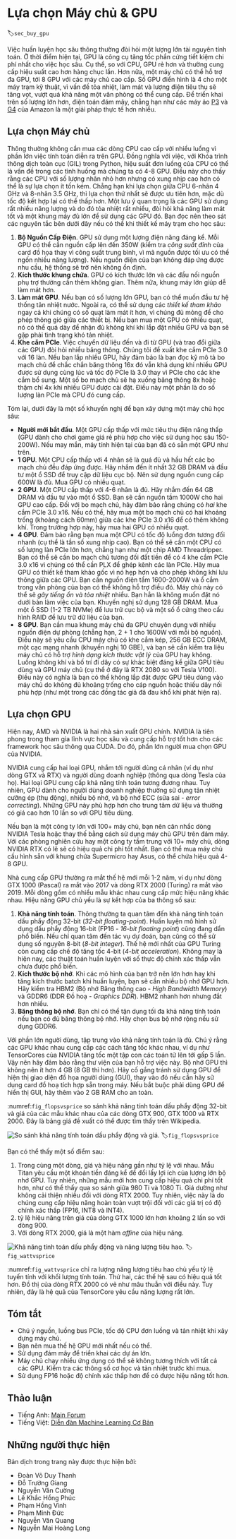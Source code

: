 <!--
# Selecting Servers and GPUs
-->

# Lựa chọn Máy chủ & GPU
:label:`sec_buy_gpu`


<!--
Deep learning training generally requires large amounts of computation.
At present GPUs are the most cost-effective hardware accelerators for deep learning.
In particular, compared with CPUs, GPUs are cheaper and offer higher performance, often by over an order of magnitude.
Furthermore, a single server can support multiple GPUs, up to 8 for high end servers.
More typical numbers are up to 4 GPUs for an engineering workstation,
since heat, cooling and power requirements escalate quickly beyond what an office building can support.
For larger deployments cloud computing, such as Amazon's [P3](https://aws.amazon.com/ec2/instance-types/p3/) 
and [G4](https://aws.amazon.com/blogs/aws/in-the-works-ec2-instances-g4-with-nvidia-t4-gpus/) instances are a much more practical solution.
-->


Việc huấn luyện học sâu thông thường đòi hỏi một lượng lớn tài nguyên tính toán.
Ở thời điểm hiện tại, GPU là công cụ tăng tốc phần cứng tiết kiệm chi phí nhất cho việc học sâu.
Cụ thể, so với CPU, GPU rẻ hơn và thường cung cấp hiệu suất cao hơn hàng chục lần.
Hơn nữa, một máy chủ có thể hỗ trợ đa GPU, tới 8 GPU với các máy chủ cao cấp.
Số GPU điển hình là 4 cho một máy trạm kỹ thuật,
vì vấn đề tỏa nhiệt, làm mát và lượng điện tiêu thụ sẽ tăng vọt, vượt quá khả năng một văn phòng có thể cung cấp.
Để triển khai trên số lượng lớn hơn, điện toán đám mây, chẳng hạn như các máy ảo [P3](https://aws.amazon.com/ec2/instance-types/p3/) và [G4](https://aws.amazon.com/blogs/aws/in-the-works-ec2-instances-g4-with-nvidia-t4-gpus/) của Amazon là một giải pháp thực tế hơn nhiều.


<!--
## Selecting Servers
-->

## Lựa chọn Máy chủ


<!--
There is typically no need to purchase high-end CPUs with many threads since much of the computation occurs on the GPUs.
That said, due to the Global Interpreter Lock (GIL) in Python single-thread performance of a CPU can matter in situations where we have 4-8 GPUs.
All things equal this suggests that CPUs with a smaller number of cores but a higher clock frequency might be a more economical choice.
E.g., when choosing between a 6-core 4 GHz and an 8-core 3.5 GHz CPU, the former is much preferable, even though its aggregate speed is less.
An important consideration is that GPUs use lots of power and thus dissipate lots of heat.
This requires very good cooling and a large enough chassis to use the GPUs.
Follow the guidelines below if possible:
-->

Thông thường không cần mua các dòng CPU cao cấp với nhiều luồng vì phần lớn việc tính toán diễn ra trên GPU.
Đồng nghĩa với việc, với Khóa trình thông dịch toàn cục (GIL) trong Python, hiệu suất đơn luồng của CPU có thể là vấn đề trong các tình huống mà chúng ta có 4-8 GPU.
Điều này cho thấy rằng các CPU với số lượng nhân nhỏ hơn nhưng có xung nhịp cao hơn có thể là sự lựa chọn ít tốn kém.
Chẳng hạn khi lựa chọn giữa CPU 6-nhân 4 GHz và 8-nhân 3.5 GHz, thì lựa chọn thứ nhất sẽ được ưu tiên hơn, mặc dù tốc độ kết hợp lại có thể thấp hơn.
Một lưu ý quan trọng là các GPU sử dụng rất nhiều năng lượng và do đó tỏa nhiệt rất nhiều, đòi hỏi khả năng làm mát tốt và một khung máy đủ lớn để sử dụng các GPU đó.
Bạn đọc nên theo sát các nguyên tắc bên dưới đây nếu có thể khi thiết kế máy trạm cho học sâu:


<!--
1. **Power Supply**. GPUs use significant amounts of power.
Budget with up to 350W per device (check for the *peak demand* of the graphics card rather than typical demand, 
since efficient code can use lots of energy).
If your power supply is not up to the demand you will find that your system becomes unstable.
1. **Chassis Size**. GPUs are large and the auxiliary power connectors often need extra space.
Also, large chassis are easier to cool.
1. **GPU Cooling**. If you have large numbers of GPUs you might want to invest in water cooling.
Also, aim for *reference designs* even if they have fewer fans, since they are thin enough to allow for air intake between the devices.
If you buy a multi-fan GPU it might be too thick to get enough air when installing multiple GPUs and you will run into thermal throttling.
1. **PCIe Slots**. Moving data to and from the GPU (and exchanging it between GPUs) requires lots of bandwidth.
We recommend PCIe 3.0 slots with 16 lanes. If you mount multiple GPUs, be sure to carefully read the motherboard description to ensure 
that 16x bandwidth is still available when multiple GPUs are used at the same time and that you are getting PCIe 3.0 as opposed to PCIe 2.0 for the additional slots.
Some motherboards downgrade to 8x or even 4x bandwidth with multiple GPUs installed.
This is partly due to the number of PCIe lanes that the CPU offers.
-->


1. **Bộ Nguồn Cấp Điện**. GPU sử dụng một lượng điện năng đáng kể.
Mỗi GPU có thể cần nguồn cấp lên đến 350W (kiểm tra *công suất đỉnh* của card đồ họa thay vì công suất trung bình, 
vì mã nguồn được tối ưu có thể ngốn nhiều năng lượng).
Nếu nguồn điện của bạn không đáp ứng được nhu cầu, hệ thống sẽ trở nên không ổn định.
2. **Kích thước khung chứa**. GPU có kích thước lớn và các đầu nối nguồn phụ trợ thường cần thêm không gian.
Thêm nữa, khung máy lớn giúp dễ làm mát hơn. 
3. **Làm mát GPU**. Nếu bạn có số lượng lớn GPU, bạn có thể muốn đầu tư hệ thống tản nhiệt nước.
Ngoài ra, có thể sử dụng các *thiết kế tham khảo* ngay cả khi chúng có số quạt làm mát ít hơn, vì chúng đủ mỏng để cho phép thông gió giữa các thiết bị.
Nếu bạn mua một GPU có nhiều quạt, nó có thể quá dày để nhận đủ không khí khi lắp đặt nhiều GPU và bạn sẽ gặp phải tình trạng khó tản nhiệt.
4. **Khe cắm PCIe**. Việc chuyển dữ liệu đến và đi từ GPU (và trao đổi giữa các GPU) đòi hỏi nhiều băng thông.
Chúng tôi đề xuất khe cắm PCIe 3.0 với 16 làn. Nếu bạn lắp nhiều GPU, hãy đảm bảo là bạn đọc kỹ mô tả bo mạch chủ để chắc chắn
băng thông 16x đó vẫn khả dụng khi nhiều GPU được sử dụng cùng lúc và tốc độ PCIe là 3.0 thay vì PCIe cho các khe cắm bổ sung.
Một số bo mạch chủ sẽ hạ xuống băng thông 8x hoặc thậm chí 4x khi nhiều GPU được cài đặt. 
Điều này một phần là do số lượng làn PCIe mà CPU đó cung cấp.


<!--
In short, here are some recommendations for building a deep learning server:
-->

Tóm lại, dưới đây là một số khuyến nghị để bạn xây dựng một máy chủ học sâu: 

<!--
* **Beginner**. Buy a low end GPU with low power consumption (cheap gaming GPUs suitable for deep learning use 150-200W).
If you are lucky your current computer will support it.
* **1 GPU**. A low-end CPU with 4 cores will be plenty sufficient and most motherboards suffice.
 Aim for at least 32 GB DRAM and invest into an SSD for local data access.
 A power supply with 600W should be sufficient. Buy a GPU with lots of fans.
* **2 GPUs**. A low-end CPU with 4-6 cores will suffice. Aim for 64 GB DRAM and invest into an SSD.
You will need in the order of 1000W for two high-end GPUs. In terms of mainboards, make sure that they have *two* PCIe 3.0 x16 slots.
If you can, get a mainboard that has two free spaces (60mm spacing) between the PCIe 3.0 x16 slots for extra air.
In this case, buy two GPUs with lots of fans.
* **4 GPUs**. Make sure that you buy a CPU with relatively fast single-thread speed (i.e., high clock frequency).
You will probably need a CPU with a larger number of PCIe lanes, such as an AMD Threadripper.
You will likely need relatively expensive mainboards to get 4 PCIe 3.0 x16 slots since they probably need a PLX to multiplex the PCIe lanes.
Buy GPUs with reference design that are narrow and let air in between the GPUs.
You need a 1600-2000W power supply and the outlet in your office might not support that.
This server will probably run *loud and hot*. You do not want it under your desk.
128 GB of DRAM is recommended. Get an SSD (1-2 TB NVMe) for local storage and a bunch of hard disks in RAID configuration to store your data.
* **8 GPUs**. You need to buy a dedicated multi-GPU server chassis with multiple redundant power supplies (e.g., 2+1 for 1600W per power supply).
This will require dual socket server CPUs, 256 GB ECC DRAM, a fast network card (10 GBE recommended),
and you will need to check whether the servers support the *physical form factor* of the GPUs.
Airflow and wiring placement differ significantly between consumer and server GPUs (e.g., RTX 2080 vs. Tesla V100).
This means that you might not be able to install the consumer GPU in a server due to insufficient clearance for the power cable 
or lack of a suitable wiring harness (as one of the coauthors painfully discovered).
-->


* **Người mới bắt đầu**. Một GPU cấp thấp với mức tiêu thụ điện năng thấp (GPU dành cho chơi game giá rẻ phù hợp cho việc sử dụng học sâu 150-200W).
Nếu may mắn, máy tính hiện tại của bạn đã có sẵn một GPU như trên.
* **1 GPU**. Một CPU cấp thấp với 4 nhân sẽ là quá đủ và hầu hết các bo mạch chủ đều đáp ứng được.
 Hãy nhắm đến ít nhất 32 GB DRAM và đầu tư một ổ SSD để truy cập dữ liệu cục bộ. 
 Nên sử dụng nguồn cung cấp 600W là đủ. Mua GPU có nhiều quạt.
* **2 GPU**. Một CPU cấp thấp với 4-6 nhân là đủ. Hãy nhắm đến 64 GB DRAM và đầu tư vào một ổ SSD.
Bạn sẽ cần nguồn tầm 1000W cho hai GPU cao cấp. Đối với bo mạch chủ, hãy đảm bảo rằng chúng có *hai* khe cắm PCIe 3.0 x16.
Nếu có thể, hãy mua một bo mạch chủ có hai khoảng trống (khoảng cách 60mm) giữa các khe PCIe 3.0 x16 để có thêm không khí. 
Trong trường hợp này, hãy mua hai GPU có nhiều quạt.
* **4 GPU**. Đảm bảo rằng bạn mua một CPU có tốc độ luồng đơn tương đối nhanh (cụ thể là tần số xung nhịp cao).
Bạn có thể sẽ cần một CPU có số lượng làn PCIe lớn hơn, chẳng hạn như một chip AMD Threadripper.
Bạn có thể sẽ cần bo mạch chủ tương đối đắt tiền để có 4 khe cắm PCIe 3.0 x16 vì chúng có thể cần PLX để ghép kênh các làn PCIe.
Hãy mua GPU có thiết kế tham khảo gốc vì nó hẹp hơn và cho phép không khí lưu thông giữa các GPU.
Bạn cần nguồn điện tầm 1600-2000W và ổ cắm trong văn phòng của bạn có thể không hỗ trợ điều đó.
Máy chủ này có thể sẽ *gây tiếng ồn và tỏa nhiệt* nhiều. Bạn hẳn là không muốn đặt nó dưới bàn làm việc của bạn.
Khuyến nghị sử dụng 128 GB DRAM. Mua một ổ SSD (1-2 TB NVMe) để lưu trữ cục bộ và một số ổ cứng theo cấu hình RAID để lưu trữ dữ liệu của bạn.
* **8 GPU**. Bạn cần mua khung máy chủ đa GPU chuyên dụng với nhiều nguồn điện dự phòng (chẳng hạn, 2 + 1 cho 1600W với mỗi bộ nguồn).
Điều này sẽ yêu cầu CPU máy chủ có khe cắm kép, 256 GB ECC DRAM, một cạc mạng nhanh (khuyến nghị 10 GBE),
và bạn sẽ cần kiểm tra liệu máy chủ có hỗ trợ *hình dạng kích thước vật lý* của GPU hay không.
Luồng không khí và bố trí đi dây có sự khác biệt đáng kể giữa GPU tiêu dùng và GPU máy chủ (cụ thể ở đây là RTX 2080 so với Tesla V100).
Điều này có nghĩa là bạn có thể không lắp đặt được GPU tiêu dùng vào máy chủ do không đủ khoảng trống cho cáp nguồn
hoặc thiếu dây nối phù hợp (như một trong các đồng tác giả đã đau khổ khi phát hiện ra).


<!--
## Selecting GPUs
-->

## Lựa chọn GPU


<!--
At present, AMD and NVIDIA are the two main manufacturers of dedicated GPUs.
NVIDIA was the first to enter the deep learning field and provides better support for deep learning frameworks via CUDA.
Therefore, most buyers choose NVIDIA GPUs.
-->

Hiện nay, AMD và NVIDIA là hai nhà sản xuất GPU chính.
NVIDIA là tiên phong trong tham gia lĩnh vực học sâu và cung cấp hỗ trợ tốt hơn cho các framework học sâu thông qua CUDA. 
Do đó, phần lớn người mua chọn GPU của NVIDIA.


<!--
NVIDIA provides two types of GPUs, targeting individual users (e.g., via the GTX and RTX series) and enterprise users (via its Tesla series).
The two types of GPUs provide comparable compute power.
However, the enterprise user GPUs generally use (passive) forced cooling, more memory, and ECC (error correcting) memory.
These GPUs are more suitable for data centers and usually cost ten times more than consumer GPUs.
-->

NVIDIA cung cấp hai loại GPU, nhắm tới người dùng cá nhân (ví dụ như dòng GTX và RTX) và người dùng doanh nghiệp (thông qua dòng Tesla của họ).
Hai loại GPU cung cấp khả năng tính toán tương đương nhau. 
Tuy nhiên, GPU dành cho người dùng doanh nghiệp thường sử dụng tản nhiệt cưỡng ép (thụ động), nhiều bộ nhớ, và bộ nhớ ECC (sửa sai - *error correcting*).
Những GPU này phù hợp hơn cho trung tâm dữ liệu và thường có giá cao hơn 10 lần so với GPU tiêu dùng.


<!--
If you are a large company with 100+ servers you should consider the NVIDIA Tesla series or alternatively use GPU servers in the cloud.
For a lab or a small to medium company with 10+ servers the NVIDIA RTX series is likely most cost effective.
You can buy preconfigured servers with Supermicro or Asus chassis that hold 4-8 GPUs efficiently.
-->

Nếu bạn là một công ty lớn với 100+ máy chủ, bạn nên cân nhắc dòng NVIDIA Tesla hoặc thay thế bằng cách sử dụng máy chủ GPU trên đám mây.
Với các phòng nghiên cứu hay một công ty tầm trung với 10+ máy chủ, dòng NVIDIA RTX có lẽ sẽ có hiệu quả chi phí tốt nhất. 
Bạn có thể mua máy chủ cấu hình sẵn với khung chứa Supermicro hay Asus, có thể chứa hiệu quả 4-8 GPU.


<!--
GPU vendors typically release a new generation every 1-2 years,
such as the GTX 1000 (Pascal) series released in 2017 and the RTX 2000 (Turing) series released in 2019.
Each series offers several different models that provide different performance levels.
GPU performance is primarily a combination of the following three parameters:
-->

Nhà cung cấp GPU thường ra mắt thế hệ mới mỗi 1-2 năm, 
ví dụ như dòng GTX 1000 (Pascal) ra mắt vào 2017 và dòng RTX 2000 (Turing) ra mắt vào 2019.
Mỗi dòng gồm có nhiều mẫu khác nhau cung cấp mức hiệu năng khác nhau. 
Hiệu năng GPU chủ yếu là sự kết hợp của ba thông số sau:


<!--
1. **Compute power**. Generally we look for 32-bit floating-point compute power.
16-bit floating point training (FP16) is also entering the mainstream.
If you are only interested in prediction, you can also use 8-bit integer.
The latest generation of Turing GPUs offers 4-bit acceleration.
Unfortunately at present the algorithms to train low-precision networks are not widespread yet.
1. **Memory size**. As your models become larger or the batches used during training grow bigger, you will need more GPU memory.
Check for HBM2 (High Bandwidth Memory) vs. GDDR6 (Graphics DDR) memory. HBM2 is faster but much more expensive.
1. **Memory bandwidth**. You can only get the most out of your compute power when you have sufficient memory bandwidth.
Look for wide memory buses if using GDDR6.
-->

1. **Khả năng tính toán**. Thông thường ta quan tâm đến khả năng tính toán dấu phẩy động 32-bit (*32-bit floating-point*).
Huấn luyện mô hình sử dụng dấu phẩy động 16-bit (FP16 - *16-bit floating point*) cũng đang dần phổ biến.
Nếu chỉ quan tâm đến tác vụ dự đoán, bạn cũng có thể sử dụng số nguyên 8-bit (*8-bit integer*).
Thế hệ mới nhất của GPU Turing còn cung cấp chế độ tăng tốc 4-bit (*4-bit acceleration*).
Không may là hiện nay, các thuật toán huấn luyện với số thực độ chính xác thấp vẫn chưa được phổ biến.
1. **Kích thước bộ nhớ**. Khi các mô hình của bạn trở nên lớn hơn hay khi tăng kích thước batch khi huấn luyện, bạn sẽ cần nhiều bộ nhớ GPU hơn.
Hãy kiểm tra HBM2 (Bộ nhớ Băng thông cao - *High Bandwidth Memory*) và GDDR6 (DDR Đồ hoạ - *Graphics DDR*). HBM2 nhanh hơn nhưng đắt hơn nhiều.
3. **Băng thông bộ nhớ**. Bạn chỉ có thể tận dụng tối đa khả năng tính toán nếu bạn có đủ băng thông bộ nhớ.
Hãy chọn bus bộ nhớ rộng nếu sử dụng GDDR6.


<!--
For most users, it is enough to look at compute power.
Note that many GPUs offer different types of acceleration.
E.g., NVIDIA's TensorCores accelerate a subset of operators by 5x.
Ensure that your libraries support this. The GPU memory should be no less than 4 GB (8 GB is much better).
Try to avoid using the GPU also for displaying a GUI (use the built-in graphics instead).
If you cannot avoid it, add an extra 2 GB of RAM for safety.
-->

Với phần lớn người dùng, tập trung vào khả năng tính toán là đủ.
Chú ý rằng các GPU khác nhau cung cấp các cách tăng tốc khác nhau, 
ví dụ như TensorCores của NVIDIA tăng tốc một tập con các toán tử lên tới gấp 5 lần.
Vậy nên hãy đảm bảo rằng thư viện của bạn hỗ trợ việc này. Bộ nhớ GPU thì không nên ít hơn 4 GB (8 GB thì hơn). 
Hãy cố gắng tránh sử dụng GPU để hiện thị giao diện đồ họa người dùng (GUI), thay vào đó nếu cần hãy sử dụng card đồ hoạ tích hợp sẵn trong máy.
Nếu bắt buộc phải dùng GPU để hiển thị GUI, hãy thêm vào 2 GB RAM cho an toàn.


<!--
:numref:`fig_flopsvsprice` compares the 32-bit floating-point compute power and price of the various GTX 900, GTX 1000 and RTX 2000 series models.
The prices are the suggested prices found on Wikipedia.
-->

:numref:`fig_flopsvsprice` so sánh khả năng tính toán dấu phẩy động 32-bit và giá của các mẫu khác nhau của các dòng GTX 900, GTX 1000 và RTX 2000.
Đây là bảng giá đề xuất có thể được tìm thấy trên Wikipedia.


<!--
![Floating-point compute power and price comparison.](../img/flopsvsprice.svg)
-->

![So sánh khả năng tính toán dấu phẩy động và giá.](../img/flopsvsprice.svg)
:label:`fig_flopsvsprice`


<!--
We can see a number of things:
-->

Bạn có thể thấy một số điểm sau: 


<!--
1. Within each series, price and performance are roughly proportional.
Titan models command a significant premium for the benefit of larger amounts of GPU memory.
However, the newer models offer better cost effectiveness, as can be seen by comparing the 980 Ti and 1080 Ti.
The price does not appear to improve much for the RTX 2000 series.
However, this is due to the fact that they offer far superior low precision performance (FP16, INT8 and INT4).
2. The performance-to-cost ratio of the GTX 1000 series is about two times greater than the 900 series.
3. For the RTX 2000 series the price is an *affine* function of the price.
-->

1. Trong cùng một dòng, giá và hiệu năng gần như tỷ lệ với nhau.
Mẫu Titan yêu cầu một khoản tiền đáng kể để đổi lấy lợi ích của lượng lớn bộ nhớ GPU. 
Tuy nhiên, những mẫu mới hơn cung cấp hiệu quả chi phí tốt hơn, như có thể thấy qua so sánh giữa 980 Ti và 1080 Ti.
Giá dường như không cải thiện nhiều đối với dòng RTX 2000. 
Tuy nhiên, việc này là do chúng cung cấp hiệu năng hoàn toàn vượt trội đối với các giá trị có độ chính xác thấp (FP16, INT8 và INT4).
2. tỷ lệ hiệu năng trên giá của dòng GTX 1000 lớn hơn khoảng 2 lần so với dòng 900. 
3. Với dòng RTX 2000, giá là một hàm *affine* của hiệu năng.


<!--
![Floating-point compute power and energy consumption.](../img/wattvsprice.svg)
-->

![Khả năng tính toán dấu phẩy động và năng lượng tiêu hao.](../img/wattvsprice.svg)
:label:`fig_wattvsprice`


<!--
:numref:`fig_wattvsprice` shows how energy consumption scales mostly linearly with the amount of computation.
Second, later generations are more efficient.
This seems to be contradicted by the graph corresponding to the RTX 2000 series.
However, this is a consequence of the TensorCores which draw disproportionately much energy.
-->

:numref:`fig_wattvsprice` chỉ ra lượng năng lượng tiêu hao chủ yếu tỷ lệ tuyến tính với khối lượng tính toán.
Thứ hai, các thế hệ sau có hiệu quả tốt hơn.
Đồ thị của dòng RTX 2000 có vẻ như mâu thuẫn với điều này.
Tuy nhiên, đây là hệ quả của TensorCore yêu cầu năng lượng rất lớn.


## Tóm tắt

<!--
* Watch out for power, PCIe bus lanes, CPU single thread speed and cooling when building a server.
* You should purchase the latest GPU generation if possible.
* Use the cloud for large deployments.
* High density servers may not be compatible with all GPUs.
Check the mechanical and cooling specifications before you buy.
* Use FP16 or lower precision for high efficiency.
-->

* Chú ý nguồn, luồng bus PCIe, tốc độ CPU đơn luồng và tản nhiệt khi xây dựng máy chủ.
* Bạn nên mua thế hệ GPU mới nhất nếu có thể.
* Sử dụng đám mây để triển khai các dự án lớn. 
* Máy chủ chạy nhiều ứng dụng có thể sẽ không tương thích với tất cả các GPU.
Kiểm tra các thông số cơ học và tản nhiệt trước khi mua. 
* Sử dụng FP16 hoặc độ chính xác thấp hơn để có được hiệu năng tốt hơn.


## Thảo luận
* Tiếng Anh: [Main Forum](https://discuss.d2l.ai/t/425)
* Tiếng Việt: [Diễn đàn Machine Learning Cơ Bản](https://forum.machinelearningcoban.com/c/d2l)


## Những người thực hiện
Bản dịch trong trang này được thực hiện bởi:

* Đoàn Võ Duy Thanh
* Đỗ Trường Giang
* Nguyễn Văn Cường
* Lê Khắc Hồng Phúc
* Phạm Hồng Vinh
* Phạm Minh Đức
* Nguyễn Văn Quang
* Nguyễn Mai Hoàng Long
